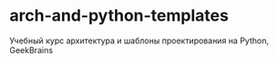 # arch-and-python-templates
Учебный курс архитектура и шаблоны проектирования на Python, GeekBrains
